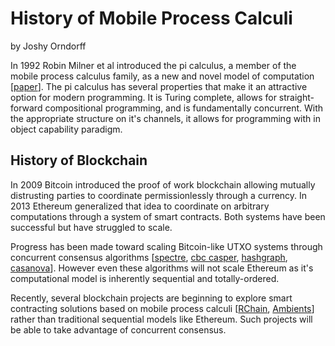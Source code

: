 # History of Mobile Process Calculi

by Joshy Orndorff

In 1992 Robin Milner et al introduced the pi calculus, a member of the mobile process calculus family, as a new and novel model of computation [[paper](https://dl.acm.org/ft_gateway.cfm?id=151240&ftid=289787&dwn=1&CFID=153770346&CFTOKEN=6894c386a5ee5d2c-40734F3C-C2A2-949F-6AAE98DF0EA2B5A5)]. The pi calculus has several properties that make it an attractive option for modern programming. It is Turing complete, allows for straight-forward compositional programming, and is fundamentally concurrent. With the appropriate structure on it's channels, it allows for programming with in object capability paradigm.

## History of Blockchain

In 2009 Bitcoin introduced the proof of work blockchain allowing mutually distrusting parties to coordinate permissionlessly through a currency. In 2013 Ethereum generalized that idea to coordinate on arbitrary computations through a system of smart contracts. Both systems have been successful but have struggled to scale.

Progress has been made toward scaling Bitcoin-like UTXO systems through concurrent consensus algorithms [[spectre](https://www.cs.huji.ac.il/~yoni_sompo/pubs/17/SPECTRE.pdf), [cbc casper](https://github.com/ethereum/research/blob/master/papers/CasperTFG/CasperTFG.pdf), [hashgraph](https://www.swirlds.com/downloads/SWIRLDS-TR-2016-01.pdf), [casanova](https://arxiv.org/pdf/1812.02232.pdf)]. However even these algorithms will not scale Ethereum as it's computational model is inherently sequential and totally-ordered.

Recently, several blockchain projects are beginning to explore smart contracting solutions based on mobile process calculi [[RChain](https://architecture-docs.readthedocs.io/index.html), [Ambients](https://ipfs.io/ipfs/QmPhPJE55GvqSz7Pwvkc8n9dbKmqGw6tUGTE1MgfNQvzsf)] rather than traditional sequential models like Ethereum. Such projects will be able to take advantage of concurrent consensus.
